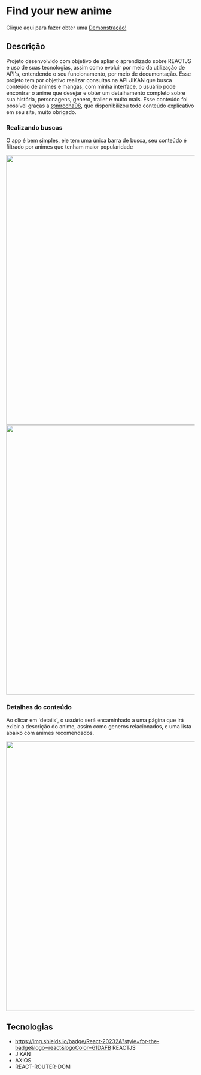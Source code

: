 # Find your new anime

Clique aqui para fazer obter uma <a href="https://find-your-new-animes.vercel.app">Demonstração!</a>

## Descrição
Projeto desenvolvido com objetivo de apliar o aprendizado sobre REACTJS e uso de suas tecnologias, assim como evoluir por meio da utilização de API's, entendendo o seu funcionamento, por meio de documentação. Esse projeto tem por objetivo realizar consultas na API JIKAN que busca conteúdo de animes e mangás, com minha interface, o usuário pode encontrar o anime que desejar e obter um detalhamento completo sobre sua história, personagens, genero, trailer e muito mais.
Esse conteúdo foi possível graças a <a href="https://github.com/mrocha98">@mrocha98</a>, que disponibilizou todo conteúdo explicativo em seu site, muito obrigado.

### Realizando buscas
O app é bem simples, ele tem uma única barra de busca, seu conteúdo é filtrado por animes que tenham maior popularidade
<div align="center">
  <img src="https://user-images.githubusercontent.com/45085894/104671455-a52d9380-56bc-11eb-834c-dbdda88dfe77.png" width="720px"></img>
</div>


<div align="center">
  <img src="https://user-images.githubusercontent.com/45085894/104671751-2f75f780-56bd-11eb-8a18-15ae8bf1be20.png" width="720px"></img>
</div>

### Detalhes do conteúdo
Ao clicar em 'details', o usuário será encaminhado a uma página que irá exibir a descrição do anime, assim como generos relacionados, e uma lista abaixo com animes recomendados.

<div align="center">
  <img src="https://user-images.githubusercontent.com/45085894/104671834-56ccc480-56bd-11eb-8650-86ff55afb736.png" width="720px"></img>
</div>


## Tecnologias
- https://img.shields.io/badge/React-20232A?style=for-the-badge&logo=react&logoColor=61DAFB REACTJS 
- JIKAN
- AXIOS
- REACT-ROUTER-DOM
